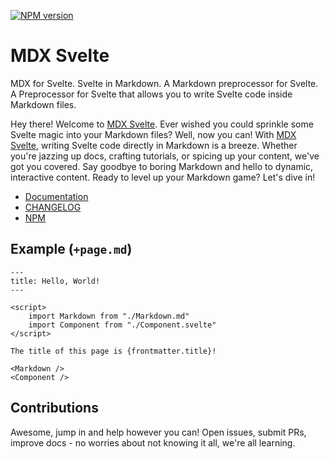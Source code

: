 [![NPM version](https://img.shields.io/npm/v/mdx-svelte?style=for-the-badge&label=NPM&color=%23cb0000)](https://www.npmjs.com/package/mdx-svelte "View on NPM")

# MDX Svelte

MDX for Svelte. Svelte in Markdown. A Markdown preprocessor for Svelte. A Preprocessor for Svelte that allows you to write Svelte code inside Markdown files.

Hey there! Welcome to [MDX Svelte](https://babakfp.ir/docs/mdx-svelte). Ever wished you could sprinkle some Svelte magic into your Markdown files? Well, now you can! With [MDX Svelte](https://babakfp.ir/docs/mdx-svelte), writing Svelte code directly in Markdown is a breeze. Whether you're jazzing up docs, crafting tutorials, or spicing up your content, we've got you covered. Say goodbye to boring Markdown and hello to dynamic, interactive content. Ready to level up your Markdown game? Let's dive in!

-   [Documentation](https://babakfp.ir/docs/mdx-svelte)
-   [CHANGELOG](https://babakfp.ir/docs/mdx-svelte/changelog)
-   [NPM](https://www.npmjs.com/package/mdx-svelte)

## Example (`+page.md`)

```
---
title: Hello, World!
---

<script>
    import Markdown from "./Markdown.md"
    import Component from "./Component.svelte"
</script>

The title of this page is {frontmatter.title}!

<Markdown />
<Component />
```

## Contributions

Awesome, jump in and help however you can! Open issues, submit PRs, improve docs - no worries about not knowing it all, we're all learning.
